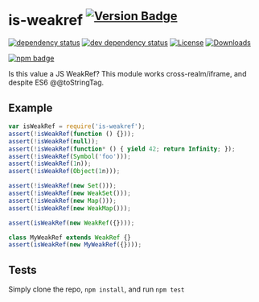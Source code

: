 # is-weakref <sup>[![Version Badge][2]][1]</sup>

[![dependency status][5]][6]
[![dev dependency status][7]][8]
[![License][license-image]][license-url]
[![Downloads][downloads-image]][downloads-url]

[![npm badge][11]][1]

Is this value a JS WeakRef? This module works cross-realm/iframe, and despite ES6 @@toStringTag.

## Example

```js
var isWeakRef = require('is-weakref');
assert(!isWeakRef(function () {}));
assert(!isWeakRef(null));
assert(!isWeakRef(function* () { yield 42; return Infinity; });
assert(!isWeakRef(Symbol('foo')));
assert(!isWeakRef(1n));
assert(!isWeakRef(Object(1n)));

assert(!isWeakRef(new Set()));
assert(!isWeakRef(new WeakSet()));
assert(!isWeakRef(new Map()));
assert(!isWeakRef(new WeakMap()));

assert(isWeakRef(new WeakRef({})));

class MyWeakRef extends WeakRef {}
assert(isWeakRef(new MyWeakRef({})));
```

## Tests
Simply clone the repo, `npm install`, and run `npm test`

[1]: https://npmjs.org/package/is-weakref
[2]: http://versionbadg.es/inspect-js/is-weakref.svg
[5]: https://david-dm.org/inspect-js/is-weakref.svg
[6]: https://david-dm.org/inspect-js/is-weakref
[7]: https://david-dm.org/inspect-js/is-weakref/dev-status.svg
[8]: https://david-dm.org/inspect-js/is-weakref#info=devDependencies
[11]: https://nodei.co/npm/is-weakref.png?downloads=true&stars=true
[license-image]: http://img.shields.io/npm/l/is-weakref.svg
[license-url]: LICENSE
[downloads-image]: http://img.shields.io/npm/dm/is-weakref.svg
[downloads-url]: http://npm-stat.com/charts.html?package=is-weakref
